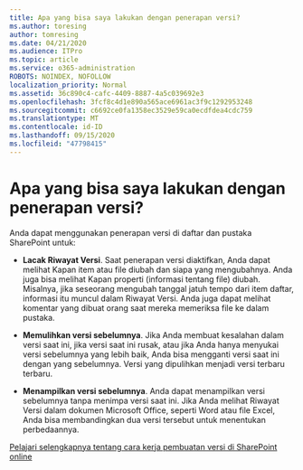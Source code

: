 ```yaml
---
title: Apa yang bisa saya lakukan dengan penerapan versi?
ms.author: toresing
author: tomresing
ms.date: 04/21/2020
ms.audience: ITPro
ms.topic: article
ms.service: o365-administration
ROBOTS: NOINDEX, NOFOLLOW
localization_priority: Normal
ms.assetid: 36c890c4-cafc-4409-8887-4a5c039692e3
ms.openlocfilehash: 3fcf8c4d1e890a565ace6961ac3f9c1292953248
ms.sourcegitcommit: c6692ce0fa1358ec3529e59ca0ecdfdea4cdc759
ms.translationtype: MT
ms.contentlocale: id-ID
ms.lasthandoff: 09/15/2020
ms.locfileid: "47798415"
---
```

# <a name="what-can-i-do-with-versioning"></a>Apa yang bisa saya lakukan dengan penerapan versi?

Anda dapat menggunakan penerapan versi di daftar dan pustaka SharePoint untuk:
  
- **Lacak Riwayat Versi**. Saat penerapan versi diaktifkan, Anda dapat melihat Kapan item atau file diubah dan siapa yang mengubahnya. Anda juga bisa melihat Kapan properti (informasi tentang file) diubah. Misalnya, jika seseorang mengubah tanggal jatuh tempo dari item daftar, informasi itu muncul dalam Riwayat Versi. Anda juga dapat melihat komentar yang dibuat orang saat mereka memeriksa file ke dalam pustaka. 
    
- **Memulihkan versi sebelumnya**. Jika Anda membuat kesalahan dalam versi saat ini, jika versi saat ini rusak, atau jika Anda hanya menyukai versi sebelumnya yang lebih baik, Anda bisa mengganti versi saat ini dengan yang sebelumnya. Versi yang dipulihkan menjadi versi terbaru terbaru. 
    
- **Menampilkan versi sebelumnya**. Anda dapat menampilkan versi sebelumnya tanpa menimpa versi saat ini. Jika Anda melihat Riwayat Versi dalam dokumen Microsoft Office, seperti Word atau file Excel, Anda bisa membandingkan dua versi tersebut untuk menentukan perbedaannya. 
    
[Pelajari selengkapnya tentang cara kerja pembuatan versi di SharePoint online](https://go.microsoft.com/fwlink/?linkid=875710)
  

